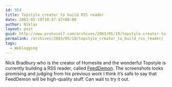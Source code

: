 ```yaml
---
id: 954
title: Topstyle creator to build RSS reader
date: 2003-05-19T10:47:47+00:00
author: Niklas
layout: post
guid: http://www.protocol7.com/archives/2003/05/19/topstyle-creator-to-build-rss-reader/
permalink: /archives/2003/05/19/topstyle_creator_to_build_rss_reader/
tags:
  - Weblogging
---
```

<div class='microid-30f6e4a986fbbadcb8a50b9d77e194f646e44dbb'>
  <p>
    Nick Bradbury who is the creator of Homesite and the wonderful Topstyle is currently building a RSS reader, called <a href="http://www.bradsoft.com/feeddemon/">FeedDemon</a>. The screenshots looks promising and judging from his previous work I think it&#8217;s safe to say that FeedDemon will be high-quality stuff. Can wait to try it out.
  </p>
</div>